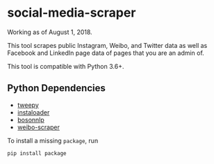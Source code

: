 # social-media-scraper
Working as of August 1, 2018.

This tool scrapes public Instagram, Weibo, and Twitter data as well as Facebook and LinkedIn page data of pages that you are an admin of.

This tool is compatible with Python 3.6+.

## Python Dependencies
* [tweepy](http://tweepy.readthedocs.io/en/v3.5.0/)
* [instaloader](https://instaloader.github.io)
* [bosonnlp](http://bosonnlp-py.readthedocs.io)
* [weibo-scraper](https://github.com/Xarrow/weibo-scraper)

To install a missing `package`, run 

```pip install package```

